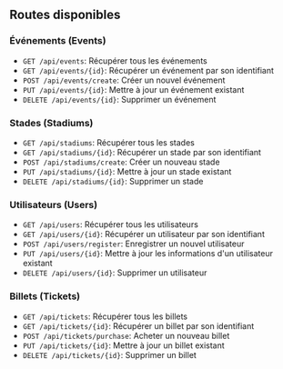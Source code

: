 ## Routes disponibles

### Événements (Events)

- `GET /api/events`: Récupérer tous les événements
- `GET /api/events/{id}`: Récupérer un événement par son identifiant
- `POST /api/events/create`: Créer un nouvel événement
- `PUT /api/events/{id}`: Mettre à jour un événement existant
- `DELETE /api/events/{id}`: Supprimer un événement

### Stades (Stadiums)

- `GET /api/stadiums`: Récupérer tous les stades
- `GET /api/stadiums/{id}`: Récupérer un stade par son identifiant
- `POST /api/stadiums/create`: Créer un nouveau stade
- `PUT /api/stadiums/{id}`: Mettre à jour un stade existant
- `DELETE /api/stadiums/{id}`: Supprimer un stade

### Utilisateurs (Users)

- `GET /api/users`: Récupérer tous les utilisateurs
- `GET /api/users/{id}`: Récupérer un utilisateur par son identifiant
- `POST /api/users/register`: Enregistrer un nouvel utilisateur
- `PUT /api/users/{id}`: Mettre à jour les informations d'un utilisateur existant
- `DELETE /api/users/{id}`: Supprimer un utilisateur

### Billets (Tickets)

- `GET /api/tickets`: Récupérer tous les billets
- `GET /api/tickets/{id}`: Récupérer un billet par son identifiant
- `POST /api/tickets/purchase`: Acheter un nouveau billet
- `PUT /api/tickets/{id}`: Mettre à jour un billet existant
- `DELETE /api/tickets/{id}`: Supprimer un billet
